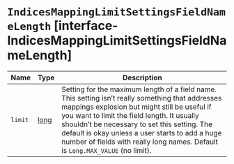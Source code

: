 # `IndicesMappingLimitSettingsFieldNameLength` [interface-IndicesMappingLimitSettingsFieldNameLength]

| Name | Type | Description |
| - | - | - |
| `limit` | [long](./long.md) | Setting for the maximum length of a field name. This setting isn’t really something that addresses mappings explosion but might still be useful if you want to limit the field length. It usually shouldn’t be necessary to set this setting. The default is okay unless a user starts to add a huge number of fields with really long names. Default is `Long.MAX_VALUE` (no limit). |
